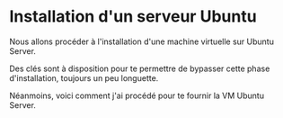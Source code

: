 # Installation d'un serveur Ubuntu

Nous allons procéder à l'installation d'une machine virtuelle
sur Ubuntu Server.

Des clés sont à disposition 
pour te permettre de bypasser cette phase d'installation,
toujours un peu longuette.

Néanmoins, voici comment j'ai procédé pour te fournir la VM Ubuntu Server.


